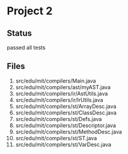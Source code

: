 # Project 2
## Status
passed all tests
## Files
1. src/edu/mit/compilers/Main.java
2. src/edu/mit/compilers/ast/myAST.java
3. src/edu/mit/compilers/ir/AstUtils.java
4. src/edu/mit/compilers/ir/IrUtils.java
5. src/edu/mit/compilers/st/ArrayDesc.java
6. src/edu/mit/compilers/st/ClassDesc.java
7. src/edu/mit/compilers/st/Defs.java
8. src/edu/mit/compilers/st/Descriptor.java
9. src/edu/mit/compilers/st/MethodDesc.java
10. src/edu/mit/compilers/st/ST.java
11. src/edu/mit/compilers/st/VarDesc.java